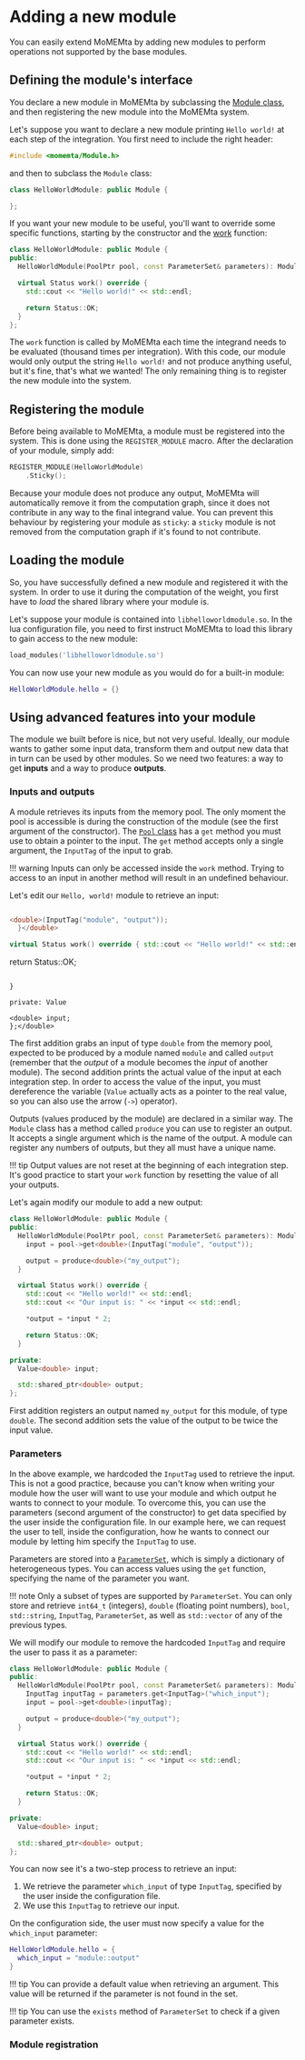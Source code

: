 # Adding a new module

You can easily extend MoMEMta by adding new modules to perform operations not supported by the base modules.

## Defining the module's interface

You declare a new module in MoMEMta by subclassing the [Module class](https://momemta.github.io/MoMEMta/dev/classModule.html), and then registering the new module into the MoMEMta system.

Let's suppose you want to declare a new module printing `Hello world!` at each step of the integration. You first need to include the right header:

```c++
#include <momemta/Module.h>
```

and then to subclass the `Module` class:

```c++
class HelloWorldModule: public Module {

};
```

If you want your new module to be useful, you'll want to override some specific functions, starting by the constructor and the [work](https://momemta.github.io/MoMEMta/dev/classModule.html#a43c0b7c70e9dd8b0cf6c78aa5052eeee) function:

```c++
class HelloWorldModule: public Module {
public:
  HelloWorldModule(PoolPtr pool, const ParameterSet& parameters): Module(pool, parameters.getModuleName()) { }

  virtual Status work() override {
    std::cout << "Hello world!" << std::endl;

    return Status::OK;
  }
};
```

The `work` function is called by MoMEMta each time the integrand needs to be evaluated (thousand times per integration). With this code, our module would only output the string `Hello world!` and not produce anything useful, but it's fine, that's what we wanted! The only remaining thing is to register the new module into the system.

## Registering the module

Before being available to MoMEMta, a module must be registered into the system. This is done using the `REGISTER_MODULE` macro. After the declaration of your module, simply add:

```c++
REGISTER_MODULE(HelloWorldModule)
    .Sticky();
```

Because your module does not produce any output, MoMEMta will automatically remove it from the computation graph, since it does not contribute in any way to the final integrand value. You can prevent this behaviour by registering your module as `sticky`: a `sticky` module is not removed from the computation graph if it's found to not contribute.

## Loading the module

So, you have successfully defined a new module and registered it with the system. In order to use it during the computation of the weight, you first have to _load_ the shared library where your module is.

Let's suppose your module is contained into `libhelloworldmodule.so`. In the lua configuration file, you need to first instruct MoMEMta to load this library to gain access to the new module:

```lua
load_modules('libhelloworldmodule.so')
```

You can now use your new module as you would do for a built-in module:

```lua
HelloWorldModule.hello = {}
```

## Using advanced features into your module

The module we built before is nice, but not very useful. Ideally, our module wants to gather some input data, transform them and output new data that in turn can be used by other modules. So we need two features: a way to get **inputs** and a way to produce **outputs**.

### Inputs and outputs

A module retrieves its inputs from the memory pool. The only moment the pool is accessible is during the construction of the module (see the first argument of the constructor). The [`Pool` class](https://momemta.github.io/MoMEMta/dev/classPool.html) has a `get` method you must use to obtain a pointer to the input. The `get` method accepts only a single argument, the `InputTag` of the input to grab.

!!! warning
    Inputs can only be accessed inside the `work` method. Trying to access to an input in another method will result in an undefined behaviour.

Let's edit our `Hello, world!` module to retrieve an input:

```C++ hl_lines="4 9 15" class HelloWorldModule: public Module { public: HelloWorldModule(PoolPtr pool, const ParameterSet& parameters): Module(pool, parameters.getModuleName()) { input = pool->get

<double>(InputTag("module", "output"));
  }</double>

virtual Status work() override { std::cout << "Hello world!" << std::endl; std::cout << "Our input is: " << *input << std::endl;

```
return Status::OK;
```

}

private: Value

<double> input;
};</double>

````

The first addition grabs an input of type `double` from the memory pool, expected to be produced by a module named `module` and called `output` (remember that the _output_ of a module becomes the _input_ of another module). The second addition prints the actual value of the input at each integration step. In order to access the value of the input, you must dereference the variable (`Value` actually acts as a pointer to the real value, so you can also use the arrow (`->`) operator).

Outputs (values produced by the module) are declared in a similar way. The `Module` class has a method called `produce` you can use to register an output. It accepts a single argument which is the name of the output. A module can register any numbers of outputs, but they all must have a unique name.

!!! tip
    Output values are not reset at the beginning of each integration step. It's good practice to start your `work` function by resetting the value of all your outputs.

 Let's again modify our module to add a new output:

```C++ hl_lines="6 13 21"
class HelloWorldModule: public Module {
public:
  HelloWorldModule(PoolPtr pool, const ParameterSet& parameters): Module(pool, parameters.getModuleName()) {
    input = pool->get<double>(InputTag("module", "output"));

    output = produce<double>("my_output");
  }

  virtual Status work() override {
    std::cout << "Hello world!" << std::endl;
    std::cout << "Our input is: " << *input << std::endl;

    *output = *input * 2;

    return Status::OK;
  }

private:
  Value<double> input;

  std::shared_ptr<double> output;
};
```

First addition registers an output named `my_output` for this module, of type `double`. The second addition sets the value of the output to be twice the input value.

### Parameters

In the above example, we hardcoded the `InputTag` used to retrieve the input. This is not a good practice, because you can't know when writing your module how the user will want to use your module and which output he wants to connect to your module. To overcome this, you can use the parameters (second argument of the constructor) to get data specified by the user inside the configuration file. In our example here, we can request the user to tell, inside the configuration, how he wants to connect our module by letting him specify the `InputTag` to use.

Parameters are stored into a [`ParameterSet`](https://momemta.github.io/MoMEMta/dev/classParameterSet.html), which is simply a dictionary of heterogeneous types. You can access values using the `get` function, specifying the name of the parameter you want.

!!! note
    Only a subset of types are supported by `ParameterSet`. You can only store and retrieve `int64_t` (integers), `double` (floating point numbers), `bool`, `std::string`, `InputTag`, `ParameterSet`, as well as `std::vector` of any of the previous types.

We will modify our module to remove the hardcoded `InputTag` and require the user to pass it as a parameter:

```C++ hl_lines="4 5"
class HelloWorldModule: public Module {
public:
  HelloWorldModule(PoolPtr pool, const ParameterSet& parameters): Module(pool, parameters.getModuleName()) {
    InputTag inputTag = parameters.get<InputTag>("which_input");
    input = pool->get<double>(inputTag);

    output = produce<double>("my_output");
  }

  virtual Status work() override {
    std::cout << "Hello world!" << std::endl;
    std::cout << "Our input is: " << *input << std::endl;

    *output = *input * 2;

    return Status::OK;
  }

private:
  Value<double> input;

  std::shared_ptr<double> output;
};
```

You can now see it's a two-step process to retrieve an input:

  1. We retrieve the parameter `which_input` of type `InputTag`, specified by the user inside the configuration file.
  2. We use this `InputTag` to retrieve our input.

On the configuration side, the user must now specify a value for the `which_input` parameter:

```lua
HelloWorldModule.hello = {
  which_input = "module::output"
}
```

!!! tip
    You can provide a default value when retrieving an argument. This value will be returned if the parameter is not found in the set.

!!! tip
    You can use the `exists` method of `ParameterSet` to check if a given parameter exists.

### Module registration
